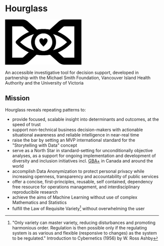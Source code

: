# Hourglass

<img src="hourglass.png" width="250">

An accessible investigative tool for decision support, developed in partnership with the Michael Smith Foundation, Vancouver Island Health Authority and the University of Victoria 

## Mission
Hourglass reveals repeating patterns to:
* provide focused, scalable insight into determinants and outcomes, at the speed of trust
* support non-technical business decision-makers with actionable situational awareness and reliable intelligence in near-real time
* raise the bar by setting an MVP international standard for the "Storytelling with Data" concept  
* serve as a North Star in standard-setting for unconditionally objective analyses, as a support for ongoing implementation and development of diversity and inclusion initiatives incl. [GBA+](https://www2.gov.bc.ca/assets/gov/british-columbians-our-governments/services-policies-for-government/gender-equity/factsheet-gba.pdf) in Canada and around the world
* accomplish Data Anonymization to protect personal privacy while increasing openness, transparency and accountability of public services
* offer a concise, first-principles, reusable, self contained, dependency free resource for operations management, and interdisciplinary reproducibile research
* achieve the aims of Machine Learning without use of complex Mathematics and Statistics
* fulfill the Law of Requisite Variety[^1] without overwhelming the user

[^1]: "Only variety can master variety, reducing disturbances and promoting harmonious order. Regulation is then possible only if the regulating system is as various and flexible (responsive to changes) as the system to be regulated." Introduction to Cybernetics (1956) by W. Ross Ashby

